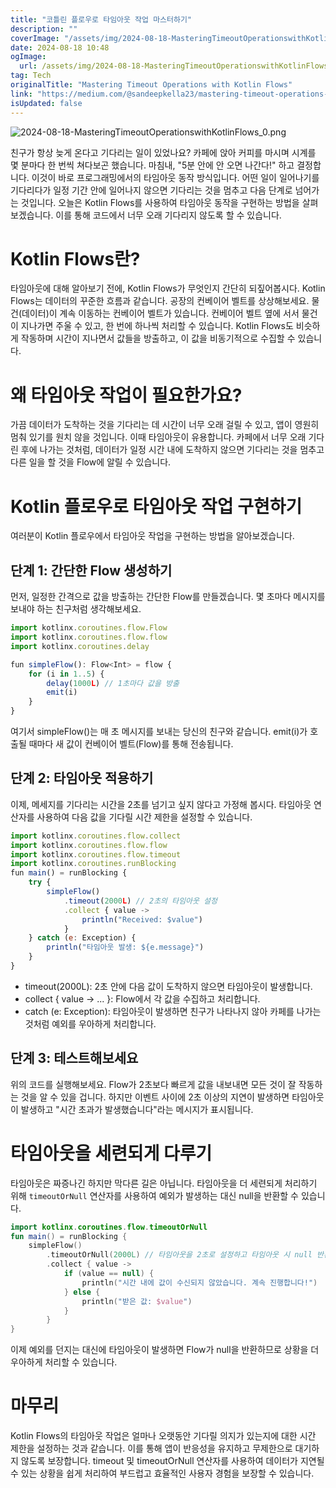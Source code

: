 ```yaml
---
title: "코틀린 플로우로 타임아웃 작업 마스터하기"
description: ""
coverImage: "/assets/img/2024-08-18-MasteringTimeoutOperationswithKotlinFlows_0.png"
date: 2024-08-18 10:48
ogImage: 
  url: /assets/img/2024-08-18-MasteringTimeoutOperationswithKotlinFlows_0.png
tag: Tech
originalTitle: "Mastering Timeout Operations with Kotlin Flows"
link: "https://medium.com/@sandeepkella23/mastering-timeout-operations-with-kotlin-flows-cb8a45a3014e"
isUpdated: false
---
```



![2024-08-18-MasteringTimeoutOperationswithKotlinFlows_0.png](/assets/img/2024-08-18-MasteringTimeoutOperationswithKotlinFlows_0.png)

친구가 항상 늦게 온다고 기다리는 일이 있었나요? 카페에 앉아 커피를 마시며 시계를 몇 분마다 한 번씩 쳐다보곤 했습니다. 마침내, "5분 안에 안 오면 나간다!" 하고 결정합니다. 이것이 바로 프로그래밍에서의 타임아웃 동작 방식입니다. 어떤 일이 일어나기를 기다리다가 일정 기간 안에 일어나지 않으면 기다리는 것을 멈추고 다음 단계로 넘어가는 것입니다. 오늘은 Kotlin Flows를 사용하여 타임아웃 동작을 구현하는 방법을 살펴보겠습니다. 이를 통해 코드에서 너무 오래 기다리지 않도록 할 수 있습니다.

# Kotlin Flows란?

타임아웃에 대해 알아보기 전에, Kotlin Flows가 무엇인지 간단히 되짚어봅시다. Kotlin Flows는 데이터의 꾸준한 흐름과 같습니다. 공장의 컨베이어 벨트를 상상해보세요. 물건(데이터)이 계속 이동하는 컨베이어 벨트가 있습니다. 컨베이어 벨트 옆에 서서 물건이 지나가면 주울 수 있고, 한 번에 하나씩 처리할 수 있습니다. Kotlin Flows도 비슷하게 작동하며 시간이 지나면서 값들을 방출하고, 이 값을 비동기적으로 수집할 수 있습니다.

<div class="content-ad"></div>

# 왜 타임아웃 작업이 필요한가요?

가끔 데이터가 도착하는 것을 기다리는 데 시간이 너무 오래 걸릴 수 있고, 앱이 영원히 멈춰 있기를 원치 않을 것입니다. 이때 타임아웃이 유용합니다. 카페에서 너무 오래 기다린 후에 나가는 것처럼, 데이터가 일정 시간 내에 도착하지 않으면 기다리는 것을 멈추고 다른 일을 할 것을 Flow에 알릴 수 있습니다.

# Kotlin 플로우로 타임아웃 작업 구현하기

여러분이 Kotlin 플로우에서 타임아웃 작업을 구현하는 방법을 알아보겠습니다.

<div class="content-ad"></div>

## 단계 1: 간단한 Flow 생성하기

먼저, 일정한 간격으로 값을 방출하는 간단한 Flow를 만들겠습니다. 몇 초마다 메시지를 보내야 하는 친구처럼 생각해보세요.

```js
import kotlinx.coroutines.flow.Flow
import kotlinx.coroutines.flow.flow
import kotlinx.coroutines.delay

fun simpleFlow(): Flow<Int> = flow {
    for (i in 1..5) {
        delay(1000L) // 1초마다 값을 방출
        emit(i)
    }
}
```

여기서 simpleFlow()는 매 초 메시지를 보내는 당신의 친구와 같습니다. emit(i)가 호출될 때마다 새 값이 컨베이어 벨트(Flow)를 통해 전송됩니다.

<div class="content-ad"></div>

## 단계 2: 타임아웃 적용하기

이제, 메세지를 기다리는 시간을 2초를 넘기고 싶지 않다고 가정해 봅시다. 타임아웃 연산자를 사용하여 다음 값을 기다릴 시간 제한을 설정할 수 있습니다.

```js
import kotlinx.coroutines.flow.collect
import kotlinx.coroutines.flow.flow
import kotlinx.coroutines.flow.timeout
import kotlinx.coroutines.runBlocking
fun main() = runBlocking {
    try {
        simpleFlow()
            .timeout(2000L) // 2초의 타임아웃 설정
            .collect { value ->
                println("Received: $value")
            }
    } catch (e: Exception) {
        println("타임아웃 발생: ${e.message}")
    }
}
```

- timeout(2000L): 2초 안에 다음 값이 도착하지 않으면 타임아웃이 발생합니다.
- collect { value -> ... }: Flow에서 각 값을 수집하고 처리합니다.
- catch (e: Exception): 타임아웃이 발생하면 친구가 나타나지 않아 카페를 나가는 것처럼 예외를 우아하게 처리합니다.

<div class="content-ad"></div>

## 단계 3: 테스트해보세요

위의 코드를 실행해보세요. Flow가 2초보다 빠르게 값을 내보내면 모든 것이 잘 작동하는 것을 알 수 있을 겁니다. 하지만 이벤트 사이에 2초 이상의 지연이 발생하면 타임아웃이 발생하고 "시간 초과가 발생했습니다"라는 메시지가 표시됩니다.

# 타임아웃을 세련되게 다루기

타임아웃은 짜증나긴 하지만 막다른 길은 아닙니다. 타임아웃을 더 세련되게 처리하기 위해 `timeoutOrNull` 연산자를 사용하여 예외가 발생하는 대신 null을 반환할 수 있습니다.

<div class="content-ad"></div>

```kotlin
import kotlinx.coroutines.flow.timeoutOrNull
fun main() = runBlocking {
    simpleFlow()
        .timeoutOrNull(2000L) // 타임아웃을 2초로 설정하고 타임아웃 시 null 반환
        .collect { value ->
            if (value == null) {
                println("시간 내에 값이 수신되지 않았습니다. 계속 진행합니다!")
            } else {
                println("받은 값: $value")
            }
        }
}
```

이제 예외를 던지는 대신에 타임아웃이 발생하면 Flow가 null을 반환하므로 상황을 더 우아하게 처리할 수 있습니다.

# 마무리

Kotlin Flows의 타임아웃 작업은 얼마나 오랫동안 기다릴 의지가 있는지에 대한 시간 제한을 설정하는 것과 같습니다. 이를 통해 앱이 반응성을 유지하고 무제한으로 대기하지 않도록 보장합니다. timeout 및 timeoutOrNull 연산자를 사용하여 데이터가 지연될 수 있는 상황을 쉽게 처리하여 부드럽고 효율적인 사용자 경험을 보장할 수 있습니다.
